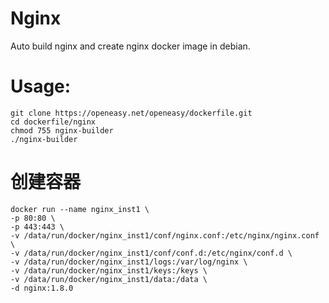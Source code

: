 Nginx
==========

Auto build nginx and create nginx docker image in debian.

# Usage:
```shell
git clone https://openeasy.net/openeasy/dockerfile.git
cd dockerfile/nginx
chmod 755 nginx-builder
./nginx-builder
```

# 创建容器
```shell
docker run --name nginx_inst1 \
-p 80:80 \
-p 443:443 \
-v /data/run/docker/nginx_inst1/conf/nginx.conf:/etc/nginx/nginx.conf \
-v /data/run/docker/nginx_inst1/conf/conf.d:/etc/nginx/conf.d \
-v /data/run/docker/nginx_inst1/logs:/var/log/nginx \
-v /data/run/docker/nginx_inst1/keys:/keys \
-v /data/run/docker/nginx_inst1/data:/data \
-d nginx:1.8.0
```

